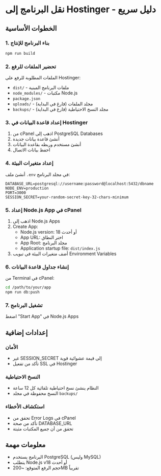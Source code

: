 # نقل البرنامج إلى Hostinger - دليل سريع

## الخطوات الأساسية

### 1. بناء البرنامج للإنتاج
```bash
npm run build
```

### 2. تحضير الملفات للرفع
الملفات المطلوبة للرفع على Hostinger:
- `dist/` - ملفات البرنامج المبنية
- `node_modules/` - مكتبات Node.js
- `package.json`
- `uploads/` - مجلد الملفات (فارغ في البداية)
- `backups/` - مجلد النسخ الاحتياطية (فارغ في البداية)

### 3. إعداد قاعدة البيانات في Hostinger
1. من cPanel اذهب إلى PostgreSQL Databases
2. أنشئ قاعدة بيانات جديدة
3. أنشئ مستخدم وربطه بقاعدة البيانات
4. احفظ بيانات الاتصال

### 4. إعداد متغيرات البيئة
أنشئ ملف `.env` في مجلد البرنامج:
```env
DATABASE_URL=postgresql://username:password@localhost:5432/dbname
NODE_ENV=production
PORT=3000
SESSION_SECRET=your-random-secret-key-32-chars-minimum
```

### 5. إعداد Node.js App في cPanel
1. اذهب إلى Node.js Apps
2. Create App:
   - Node.js version: 18 أو أحدث
   - App URL: اختر النطاق
   - App Root: مجلد البرنامج
   - Application startup file: `dist/index.js`
3. أضف متغيرات البيئة في تبويب Environment Variables

### 6. إنشاء جداول قاعدة البيانات
من Terminal في cPanel:
```bash
cd /path/to/your/app
npm run db:push
```

### 7. تشغيل البرنامج
اضغط "Start App" في Node.js Apps

## إعدادات إضافية

### الأمان
- غير SESSION_SECRET إلى قيمة عشوائية قوية
- تأكد من تفعيل SSL في Hostinger

### النسخ الاحتياطية
- النظام ينشئ نسخ احتياطية تلقائية كل 12 ساعة
- النسخ محفوظة في مجلد `backups/`

### استكشاف الأخطاء
- تحقق من Error Logs في cPanel
- تأكد من صحة DATABASE_URL
- تحقق من أن جميع المكتبات مثبتة

## معلومات مهمة
- البرنامج يستخدم PostgreSQL (وليس MySQL)
- يتطلب Node.js v18 أو أحدث
- حجم الرفع المتوقع: ~200MB تقريباً